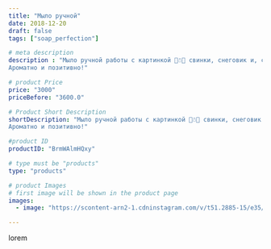 ```yaml
---
title: "Мыло ручной"
date: 2018-12-20
draft: false
tags: ["soap_perfection"]

# meta description
description : "Мыло ручной работы с картинкой 🎇☃️🎀 свинки, снеговик и, снежинки!
Ароматно и позитивно!"

# product Price
price: "3000"
priceBefore: "3600.0"

# Product Short Description
shortDescription: "Мыло ручной работы с картинкой 🎇☃️🎀 свинки, снеговик и, снежинки!
Ароматно и позитивно!"

#product ID
productID: "BrmWAlmHQxy"

# type must be "products"
type: "products"

# product Images
# first image will be shown in the product page
images:
  - image: "https://scontent-arn2-1.cdninstagram.com/v/t51.2885-15/e35/47499131_739025626453427_4899426113427919353_n.jpg?se=7&tp=1&_nc_ht=scontent-arn2-1.cdninstagram.com&_nc_cat=111&_nc_ohc=kn2KlIk7WvcAX_bwohn&ccb=7-4&oh=d96337aa30a1f66ce9e84f768dda1f9e&oe=6083263C&ig_cache_key=MTkzODMzMzQ4NzAyMDcwNjkzMA%3D%3D.2-ccb7-4"

---
```

lorem
